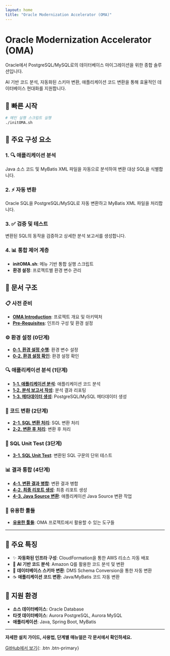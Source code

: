 ```yaml
---
layout: home
title: "Oracle Modernization Accelerator (OMA)"
---
```


# Oracle Modernization Accelerator (OMA)

Oracle에서 PostgreSQL/MySQL로의 데이터베이스 마이그레이션을 위한 종합 솔루션입니다.

AI 기반 코드 분석, 자동화된 스키마 변환, 애플리케이션 코드 변환을 통해 효율적인 데이터베이스 현대화를 지원합니다.

## 🚀 빠른 시작

```bash
# 메인 실행 스크립트 실행
./initOMA.sh
```

## 📁 주요 구성 요소

### 1. 🔍 애플리케이션 분석
Java 소스 코드 및 MyBatis XML 파일을 자동으로 분석하여 변환 대상 SQL을 식별합니다.

### 2. ⚡ 자동 변환
Oracle SQL을 PostgreSQL/MySQL로 자동 변환하고 MyBatis XML 파일을 처리합니다.

### 3. ✅ 검증 및 테스트
변환된 SQL의 동작을 검증하고 상세한 분석 보고서를 생성합니다.

### 4. 📊 통합 제어 계층
- **initOMA.sh**: 메뉴 기반 통합 실행 스크립트
- **환경 설정**: 프로젝트별 환경 변수 관리

## 📖 문서 구조

### 📋 사전 준비
- **[OMA Introduction](OMA-Introduction.md)**: 프로젝트 개요 및 아키텍처
- **[Pre-Requisites](Pre-Requisites.md)**: 인프라 구성 및 환경 설정

### ⚙️ 환경 설정 (0단계)
- **[0-1. 환경 설정 수행](0-1.setEnv.md)**: 환경 변수 설정
- **[0-2. 환경 설정 확인](0-2.checkEnv.md)**: 환경 설정 확인

### 🔍 애플리케이션 분석 (1단계)
- **[1-1. 애플리케이션 분석](1-1.processAppAnalysis.md)**: 애플리케이션 코드 분석
- **[1-2. 분석 보고서 작성](1-2.processAppReporting.md)**: 분석 결과 리포팅
- **[1-3. 메타데이터 생성](1-3.genPostgreSqlMeta.md)**: PostgreSQL/MySQL 메타데이터 생성

### 🔄 코드 변환 (2단계)
- **[2-1. SQL 변환 처리](2-1.processSqlTransform.md)**: SQL 변환 처리
- **[2-2. 변환 후 처리](2-2.processPostTransform.md)**: 변환 후 처리

### 🧪 SQL Unit Test (3단계)
- **[3-1. SQL Unit Test](3-1.sqlUnitTest.md)**: 변환된 SQL 구문의 단위 테스트

### 📊 결과 통합 (4단계)
- **[4-1. 변환 결과 병합](4-1.processSqlTransformMerge.md)**: 변환 결과 병합
- **[4-2. 최종 리포트 생성](4-2.processSqlTransformReport.md)**: 최종 리포트 생성
- **[4-3. Java Source 변환](4-3.processJavaTransform.md)**: 애플리케이션 Java Source 변환 작업

### 🔧 유용한 툴들
- **[유용한 툴들](useful-tools.md)**: OMA 프로젝트에서 활용할 수 있는 도구들

---

## 🌟 주요 특징

- ✨ **자동화된 인프라 구성**: CloudFormation을 통한 AWS 리소스 자동 배포
- 🤖 **AI 기반 코드 분석**: Amazon Q를 활용한 코드 분석 및 변환
- 🔄 **데이터베이스 스키마 변환**: DMS Schema Conversion을 통한 자동 변환
- ☕ **애플리케이션 코드 변환**: Java/MyBatis 코드 자동 변환

## 🎯 지원 환경

- **소스 데이터베이스**: Oracle Database
- **타겟 데이터베이스**: Aurora PostgreSQL, Aurora MySQL
- **애플리케이션**: Java, Spring Boot, MyBatis

---

**자세한 설치 가이드, 사용법, 단계별 매뉴얼은 각 문서에서 확인하세요.**

[GitHub에서 보기](https://github.com/aws-samples/sample-oracle-modernization-accelerator){: .btn .btn-primary}
